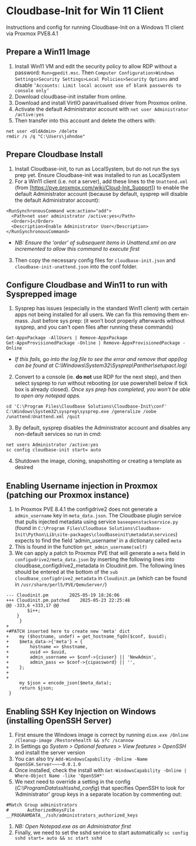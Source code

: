 # Cloudbase-Init for Win 11 Client
Instructions and config for running Cloudbase-Init on a Windows 11 client via Proxmox PVE8.4.1

## Prepare a Win11 Image 
1. Install Win11 VM and edit the security policy to allow RDP without a password: `Run>gpedit.msc`. Then `Computer Configuration>Windows Settings>Security Settings>Local Policies>Security Options` and disable `‘Accounts: Limit local account use of blank passwords to console only’ `
2. Download cloudbase-init installer from online.
3. Download and install VirtIO paravirtualised driver from Proxmox online.
4. Activate the default Administrator account with `net user Administrator /active:yes`
5. Then transfer into this account and delete the others with:
```
net user <OldAdmin> /delete
rmdir /s /q "C:\Users\johndoe"
```

## Prepare Cloudbase Install
1. Install Cloudbase-init, to run as LocalSystem, but do not run the sys prep yet. Ensure Cloudbase-init was installed to run as LocalSystem
2. For a Win11 client (i.e. not a server), add these lines to the `Unattend.xml` (from [https://pve.proxmox.com/wiki/Cloud-Init_Support]) to enable the default Administrator account (because by default, sysprep will disable the default Administrator account):
```
<RunSynchronousCommand wcm:action="add">
  <Path>net user administrator /active:yes</Path>
  <Order>1</Order>
  <Description>Enable Administrator User</Description>
</RunSynchronousCommand>
```
  * _NB: Ensure the ‘order’ of subsequent items in Unattend.xml on are incremented to allow this command to execute first_
3. Then copy the necessary config files for `cloudbase-init.json` and `cloudbase-init-unattend.json` into the conf folder.

## Configure Cloudbase and Win11 to run with Sysprepped image
1. Sysprep has issues (especially in the standard Win11 client) with certain apps not being installed for all users. We can fix this removing them en-mass. Just before sys prep: (it won’t boot properly afterwards without sysprep, and you can't open files after running these commands)
```
Get-AppxPackage -AllUsers | Remove-AppxPackage
Get-AppxProvisionedPackage -Online | Remove-AppxProvisionedPackage -Online
```
  * _If this fails, go into the log file to see the error and remove that app(log can be found at C:\Windows\System32\Sysprep\Panther\setupact.log)_
2. Convert to a console (ie. **do not** use RDP for the next step), and then select sysprep to run without rebooting (or use powershell below if tick box is already closed). _Once sys prep has completed, you won’t be able to open any notepad apps._
```
cd 'C:\Program Files\Cloudbase Solutions\Cloudbase-Init\conf'
C:\Windows\System32\sysprep\sysprep.exe /generalize /oobe /unattend:Unattend.xml /quit
```
3. By default, sysprep disables the Administrator account and disables any non-default services so run in cmd:
```
net users Administrator /active:yes
sc config cloudbase-init start= auto
``` 
4. Shutdown the image, cloning, snapshotting or creating a template as desired

## Enabling Username injection in Proxmox (patching our Proxmox instance)
1. In Proxmox PVE 8.4.1 the configdrive2 does not generate a `admin_username` key in `meta_data.json`. The Cloudbase plugin service that pulls injected metadata using service `baseopenstackservice.py` (found in `C:\Program Files\Cloudbase Solutions\Cloudbase-Init\Python\Lib\site-packages\cloudbaseinit\metadata\services`)  expects to find the field ‘admin_username’ in a dictionary called `meta`
  1. This is found in the function `get_admin_username(self)`
3. We can apply a patch to Proxmox PVE that will generate a `meta` field  in `configudrive2/meta_data.json` by inserting the following lines into cloudbase_configdrive2_metadata in Cloudinit.pm. The following lines should be entered at the bottom of the `sub cloudbase_configdrive2_metadata` in `Cloudinit.pm` (which can be found in `/usr/share/perl5/PVE/QemuServer/`)
```
--- Cloudinit.pm    	2025-05-19 18:26:06
+++ Cloudinit.pm.patched	2025-05-23 22:25:48
@@ -333,6 +333,17 @@
 	    $i++;
 	}
     }
+
+#PATCH inserted here to create new 'meta' dict
+    my ($hostname, undef) = get_hostname_fqdn($conf, $uuid);
+    $meta_data->{'meta'} = {
+        hostname => $hostname,
+        uuid => $uuid,
+        admin_username => $conf->{ciuser} || 'NewAdmin',
+        admin_pass => $conf->{cipassword} || '',
+    };
+
+
     my $json = encode_json($meta_data);
     return $json;
 }
```

## Enabling SSH Key Injection on Windows (installing OpenSSH Server)
1. First ensure the Windows image is correct by running `dism.exe /Online /Cleanup-image /Restorehealth && sfc /scannow`
2. In Settings go _System > Optional features > View features > OpenSSH_ and install the server version
  1. You can also try `Add-WindowsCapability -Online -Name OpenSSH.Server~~~~0.0.1.0`
3. Once installed, check the install with `Get-WindowsCapability -Online | Where-Object Name -like 'OpenSSH*'`
4. We next need to override a setting in the config (_C:\ProgramData\ssh\sshd_config_) that specifies OpenSSH to look for ‘Administrator’ group keys in a separate location by commenting out:
```
#Match Group administrators
#       AuthorizedKeysFile __PROGRAMDATA__/ssh/administrators_authorized_keys
```
  1. _NB: Open Notepad.exe as an Administrator first_
5. Finally, we need to set the sshd service to start automatically `sc config sshd start= auto && sc start sshd`

